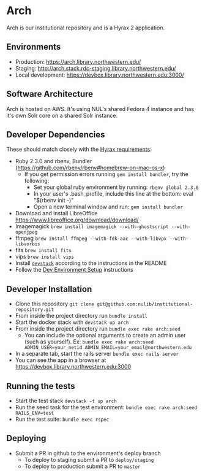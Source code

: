 # Arch

Arch is our institutional repository and is a Hyrax 2 application.

## Environments

- Production: https://arch.library.northwestern.edu/
- Staging: http://arch.stack.rdc-staging.library.northwestern.edu/
- Local development: https://devbox.library.northwestern.edu:3000/

## Software Architecture

Arch is hosted on AWS. It's using NUL's shared Fedora 4 instance and has it's own Solr core on a shared Solr instance.

## Developer Dependencies

These should match closely with the [Hyrax requirements](https://github.com/projecthydra-labs/hyrax):

- Ruby 2.3.0 and rbenv, Bundler (https://github.com/rbenv/rbenv#homebrew-on-mac-os-x)
  - If you get permission errors running `gem install bundler`, try the following:
    - Set your global ruby environment by running: `rbenv global 2.3.0`
    - In your user's .bash_profile, include this line at the bottom: eval "\$(rbenv init -)"
    - Open a new terminal window and run: `gem install bundler`
- Download and install LibreOffice https://www.libreoffice.org/download/download/
- Imagemagick `brew install imagemagick --with-ghostscript --with-openjpeg`
- ffmpeg `brew install ffmpeg --with-fdk-aac --with-libvpx --with-libvorbis`
- fits `brew install fits`
- vips `brew install vips`
- Install [`devstack`](https://github.com/nulib/devstack) according to the instructions in the README
- Follow the [Dev Environment Setup](http://docs.rdc.library.northwestern.edu/2._Developer_Guides/Environment_and_Tools/Developer-Tools---Dev-Environment-Setup/#setup) instructions

## Developer Installation
- Clone this repository `git clone git@github.com:nulib/institutional-repository.git`
- From inside the project directory run `bundle install`
- Start the docker stack with `devstack up arch`
- From inside the project directory run `bundle exec rake arch:seed`
  - You can include the optional arguments to create an admin user (such as yourself). Ex: `bundle exec rake arch:seed ADMIN_USER=your_netid ADMIN_EMAIL=your_email@northwestern.edu`
- In a separate tab, start the rails server `bundle exec rails server`
- You can see the app in a browser at https://devbox.library.northwestern.edu:3000

## Running the tests

- Start the test stack `devstack -t up arch`
- Run the seed task for the test environment: `bundle exec rake arch:seed RAILS_ENV=test`
- Run the test suite: `bundle exec rspec`

## Deploying

- Submit a PR in github to the environment's deploy branch
  - To deploy to staging submit a PR to `deploy/staging`
  - To deploy to production submit a PR to `master`
